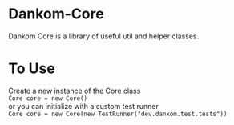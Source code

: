 # Dankom-Core
Dankom Core is a library of useful util and helper classes.
# To Use
Create a new instance of the Core class\
`Core core = new Core()`\
or you can initialize with a custom test runner\
`Core core = new Core(new TestRunner("dev.dankom.test.tests"))`
